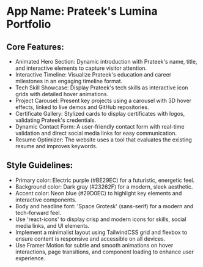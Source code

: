 # **App Name**: Prateek's Lumina Portfolio

## Core Features:

- Animated Hero Section: Dynamic introduction with Prateek's name, title, and interactive elements to capture visitor attention.
- Interactive Timeline: Visualize Prateek's education and career milestones in an engaging timeline format.
- Tech Skill Showcase: Display Prateek's tech skills as interactive icon grids with detailed hover animations.
- Project Carousel: Present key projects using a carousel with 3D hover effects, linked to live demos and GitHub repositories.
- Certificate Gallery: Stylized cards to display certificates with logos, validating Prateek's credentials.
- Dynamic Contact Form: A user-friendly contact form with real-time validation and direct social media links for easy communication.
- Resume Optimizer: The website uses a tool that evaluates the existing resume and improves keywords.

## Style Guidelines:

- Primary color: Electric purple (#BE29EC) for a futuristic, energetic feel.
- Background color: Dark gray (#23262F) for a modern, sleek aesthetic.
- Accent color: Neon blue (#29D0EC) to highlight key elements and interactive components.
- Body and headline font: 'Space Grotesk' (sans-serif) for a modern and tech-forward feel.
- Use 'react-icons' to display crisp and modern icons for skills, social media links, and UI elements.
- Implement a minimalist layout using TailwindCSS grid and flexbox to ensure content is responsive and accessible on all devices.
- Use Framer Motion for subtle and smooth animations on hover interactions, page transitions, and component loading to enhance user experience.